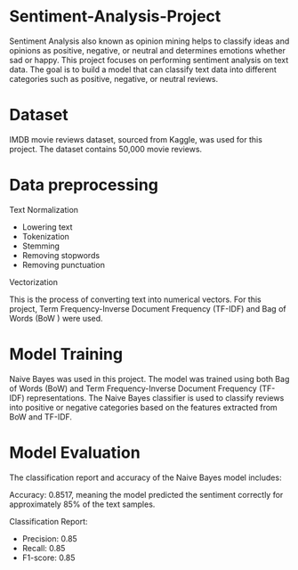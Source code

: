 # Sentiment-Analysis-Project
Sentiment Analysis also known as opinion mining helps to classify ideas and opinions as positive, negative, or neutral and determines emotions whether sad or happy.
This project focuses on performing sentiment analysis on text data. The goal is to build a model that can classify text data into different categories such as positive, negative, or neutral reviews.

# Dataset
IMDB movie reviews dataset, sourced from Kaggle, was used for this project. The dataset contains 50,000 movie reviews.

# Data preprocessing 
Text Normalization 
* Lowering text 
* Tokenization 
* Stemming 
* Removing stopwords 
* Removing punctuation
  
Vectorization

This is the process of converting text into numerical vectors.  For this project, Term Frequency-Inverse Document Frequency (TF-IDF) and Bag of Words (BoW ) were used.

# Model Training
Naive Bayes was used in this project. The model was trained using both Bag of Words (BoW) and Term Frequency-Inverse Document Frequency (TF-IDF) representations. The Naive Bayes classifier is used to classify reviews into positive or negative categories based on the features extracted from BoW and TF-IDF.

# Model Evaluation
The classification report and accuracy of the Naive Bayes model includes:

Accuracy: 0.8517, meaning the model predicted the sentiment correctly for approximately 85% of the text samples.

Classification Report:
* Precision: 0.85
* Recall: 0.85
* F1-score: 0.85


